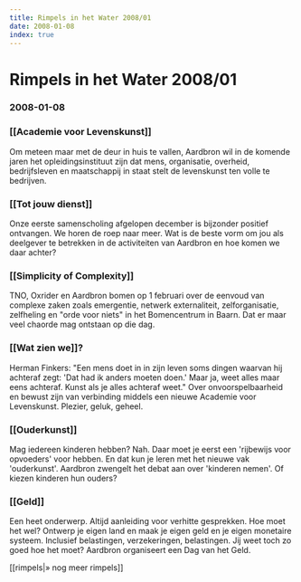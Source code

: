 ```yaml
---
title: Rimpels in het Water 2008/01
date: 2008-01-08
index: true
---
```


# Rimpels in het Water 2008/01
### 2008-01-08

### [[Academie voor Levenskunst]]
Om meteen maar met de deur in huis te vallen, Aardbron wil in de komende jaren het opleidingsinstituut zijn dat mens, organisatie, overheid, bedrijfsleven en maatschappij in staat stelt de levenskunst ten volle te bedrijven.

### [[Tot jouw dienst]]
Onze eerste samenscholing afgelopen december is bijzonder positief ontvangen. We horen de roep naar meer. Wat is de beste vorm om jou als deelgever te betrekken in de activiteiten van Aardbron en hoe komen we daar achter?

### [[Simplicity of Complexity]]
TNO, Oxrider en Aardbron bomen op 1 februari over de eenvoud van complexe zaken zoals emergentie, netwerk externaliteit, zelforganisatie, zelfheling en "orde voor niets" in het Bomencentrum in Baarn. Dat er maar veel chaorde mag ontstaan op die dag.

### [[Wat zien we]]?
Herman Finkers: "Een mens doet in in zijn leven soms dingen waarvan hij achteraf zegt: 'Dat had ik anders moeten doen.' Maar ja, weet alles maar eens achteraf. Kunst als je alles achteraf weet." Over onvoorspelbaarheid en bewust zijn van verbinding middels een nieuwe Academie voor Levenskunst. Plezier, geluk, geheel.

### [[Ouderkunst]]
Mag iedereen kinderen hebben? Nah. Daar moet je eerst een 'rijbewijs voor opvoeders' voor hebben. En dat kun je leren met het nieuwe vak 'ouderkunst'. Aardbron zwengelt het debat aan over 'kinderen nemen'. Of kiezen kinderen hun ouders?

### [[Geld]]
Een heet onderwerp. Altijd aanleiding voor verhitte gesprekken. Hoe moet het wel? Ontwerp je eigen land en maak je eigen geld en je eigen monetaire systeem. Inclusief belastingen, verzekeringen, belastingen. Jij weet toch zo goed hoe het moet? Aardbron organiseert een Dag van het Geld.

[[rimpels|» nog meer rimpels]]